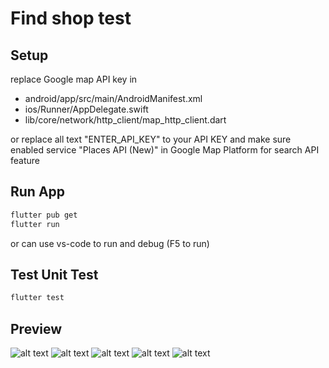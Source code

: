 # Find shop test
## Setup
replace Google map API key in 
- android/app/src/main/AndroidManifest.xml
- ios/Runner/AppDelegate.swift
- lib/core/network/http_client/map_http_client.dart

or replace all text "ENTER_API_KEY" to your API KEY 
and make sure enabled service "Places API (New)" in Google Map Platform for search API feature

## Run App
```sh
flutter pub get
flutter run
```
or can use vs-code to run and debug (F5 to run)

## Test Unit Test
```sh
flutter test
```

## Preview
![alt text](https://github.com/mokmoei/shop_find_test/blob/main/preview/vdo_preview.gif?raw=true)
![alt text](https://github.com/mokmoei/shop_find_test/blob/main/preview/image.png?raw=true)
![alt text](https://github.com/mokmoei/shop_find_test/blob/main/preview/image2.png?raw=true)
![alt text](https://github.com/mokmoei/shop_find_test/blob/main/preview/image3.png?raw=true)
![alt text](https://github.com/mokmoei/shop_find_test/blob/main/preview/image4.png?raw=true)
